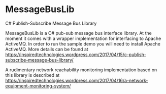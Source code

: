 # MessageBusLib
C# Publish-Subscribe Message Bus Library

MessageBusLib is a C# pub-sub message bus interface library. At the moment it comes with a wrapper implementation for interfacing to Apache ActiveMQ. In order to run the sample demo you will need to install Apache ActiveMQ. More details can be found at https://inspiredtechnologies.wordpress.com/2017/04/15/c-publish-subscribe-message-bus-library/ 

A rudimentary network reachability monitoring implementation based on this library is described at https://inspiredtechnologies.wordpress.com/2017/04/16/a-network-equipment-monitoring-system/

